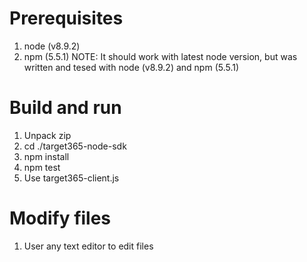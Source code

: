 # Prerequisites
1. node (v8.9.2)
2. npm (5.5.1)
NOTE: It should work with latest node version, but was written and tesed with node (v8.9.2) and npm (5.5.1)

# Build and run
1. Unpack zip
2. cd ./target365-node-sdk
3. npm install
4. npm test
5. Use target365-client.js

# Modify files
1. User any text editor to edit files
